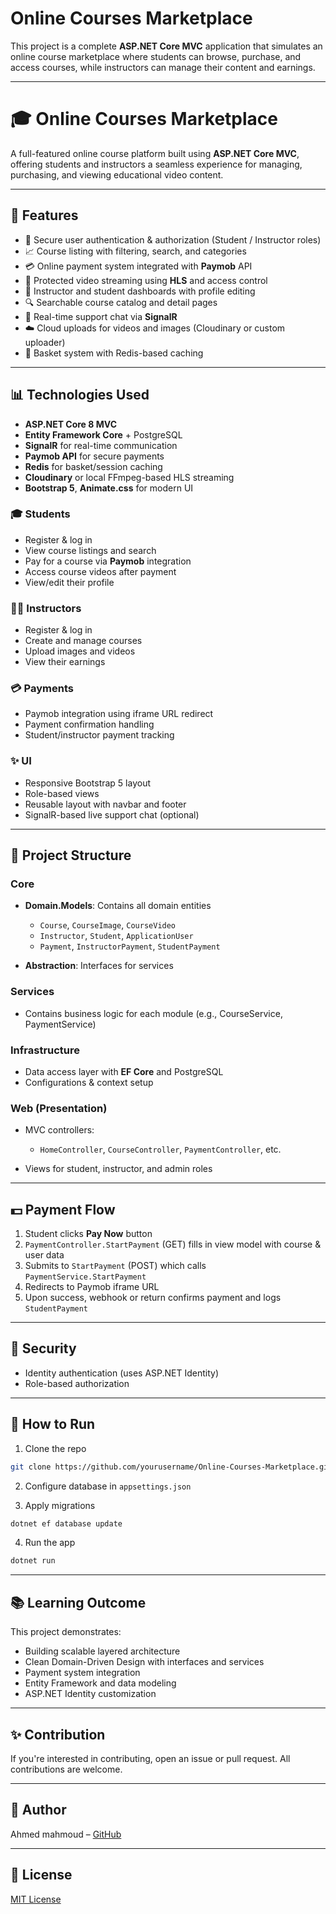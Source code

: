 # Online Courses Marketplace

This project is a complete **ASP.NET Core MVC** application that simulates an online course marketplace where students can browse, purchase, and access courses, while instructors can manage their content and earnings.

---

# 🎓 Online Courses Marketplace

A full-featured online course platform built using **ASP.NET Core MVC**, offering students and instructors a seamless experience for managing, purchasing, and viewing educational video content.

---

## 📌 Features

* 🔐 Secure user authentication & authorization (Student / Instructor roles)
* 📈 Course listing with filtering, search, and categories
* 💳 Online payment system integrated with **Paymob** API
* 🎥 Protected video streaming using **HLS** and access control
* 📅 Instructor and student dashboards with profile editing
* 🔍 Searchable course catalog and detail pages
* 💬 Real-time support chat via **SignalR**
* ☁️ Cloud uploads for videos and images (Cloudinary or custom uploader)
* 🛒 Basket system with Redis-based caching

---

## 📊 Technologies Used

* **ASP.NET Core 8 MVC**
* **Entity Framework Core** + PostgreSQL
* **SignalR** for real-time communication
* **Paymob API** for secure payments
* **Redis** for basket/session caching
* **Cloudinary** or local FFmpeg-based HLS streaming
* **Bootstrap 5**, **Animate.css** for modern UI


### 🎓 Students

* Register & log in
* View course listings and search
* Pay for a course via **Paymob** integration
* Access course videos after payment
* View/edit their profile

### 👨‍🏫 Instructors

* Register & log in
* Create and manage courses
* Upload images and videos
* View their earnings

### 💳 Payments

* Paymob integration using iframe URL redirect
* Payment confirmation handling
* Student/instructor payment tracking

### ✨ UI

* Responsive Bootstrap 5 layout
* Role-based views
* Reusable layout with navbar and footer
* SignalR-based live support chat (optional)

---

## 🏃 Project Structure

### Core

* **Domain.Models**: Contains all domain entities

  * `Course`, `CourseImage`, `CourseVideo`
  * `Instructor`, `Student`, `ApplicationUser`
  * `Payment`, `InstructorPayment`, `StudentPayment`
* **Abstraction**: Interfaces for services

### Services

* Contains business logic for each module (e.g., CourseService, PaymentService)

### Infrastructure

* Data access layer with **EF Core** and PostgreSQL
* Configurations & context setup

### Web (Presentation)

* MVC controllers:

  * `HomeController`, `CourseController`, `PaymentController`, etc.
* Views for student, instructor, and admin roles

---

## 💵 Payment Flow

1. Student clicks **Pay Now** button
2. `PaymentController.StartPayment` (GET) fills in view model with course & user data
3. Submits to `StartPayment` (POST) which calls `PaymentService.StartPayment`
4. Redirects to Paymob iframe URL
5. Upon success, webhook or return confirms payment and logs `StudentPayment`

---

## 🚧 Security

* Identity authentication (uses ASP.NET Identity)
* Role-based authorization
---

## 🔧 How to Run

1. Clone the repo

```bash
git clone https://github.com/yourusername/Online-Courses-Marketplace.git
```

2. Configure database in `appsettings.json`

3. Apply migrations

```bash
dotnet ef database update
```

4. Run the app

```bash
dotnet run
```

---

## 📚 Learning Outcome

This project demonstrates:

* Building scalable layered architecture
* Clean Domain-Driven Design with interfaces and services
* Payment system integration
* Entity Framework and data modeling
* ASP.NET Identity customization

---

## ✨ Contribution

If you're interested in contributing, open an issue or pull request. All contributions are welcome.

---

## 🎉 Author

Ahmed mahmoud – [GitHub](https://github.com/Ahmedyjnj)

---

## 📍 License

[MIT License](LICENSE)
